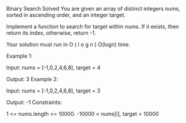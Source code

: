 Binary Search
Solved 
You are given an array of distinct integers nums, sorted in ascending order, and an integer target.

Implement a function to search for target within nums. If it exists, then return its index, otherwise, return -1.

Your solution must run in 
O
(
l
o
g
n
)
O(logn) time.

Example 1:

Input: nums = [-1,0,2,4,6,8], target = 4

Output: 3
Example 2:

Input: nums = [-1,0,2,4,6,8], target = 3

Output: -1
Constraints:

1 <= nums.length <= 10000.
-10000 < nums[i], target < 10000
